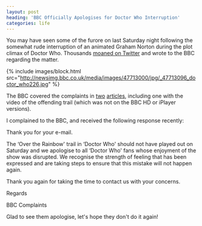 ```yaml
---
layout: post
heading: 'BBC Officially Apologises for Doctor Who Interruption'
categories: life
---
```


You may have seen some of the furore on last Saturday night following the somewhat rude interruption of an animated Graham Norton during the plot climax of Doctor Who. Thousands [moaned on Twitter](http://search.twitter.com/search?q=%23doctorwho) and wrote to the BBC regarding the matter.

{% include images/block.html src="http://newsimg.bbc.co.uk/media/images/47713000/jpg/_47713096_doctor_who226.jpg" %}

The BBC covered the complaints in [two](http://news.bbc.co.uk/1/hi/entertainment/8642854.stm) [articles](http://news.bbc.co.uk/1/hi/entertainment/8643684.stm), including one with the video of the offending trail (which was not on the BBC HD or iPlayer versions).

I complained to the BBC, and received the following response recently:

Thank you for your e-mail.

The ‘Over the Rainbow' trail in ‘Doctor Who' should not have played out on Saturday and we apologise to all ‘Doctor Who' fans whose enjoyment of the show was disrupted. We recognise the strength of feeling that has been expressed and are taking steps to ensure that this mistake will not happen again.

Thank you again for taking the time to contact us with your concerns.

Regards

BBC Complaints

Glad to see them apologise, let's hope they don't do it again!
